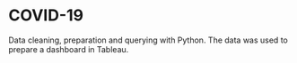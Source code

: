 # COVID-19
Data cleaning, preparation and querying with Python.  The data was used to prepare a dashboard in Tableau.

